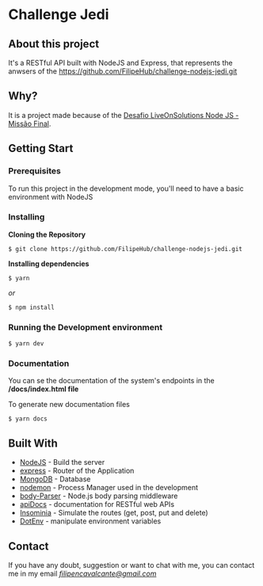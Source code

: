 # Challenge Jedi

## About this project

It's a RESTful API built with NodeJS and Express, that represents the anwsers of the https://github.com/FilipeHub/challenge-nodejs-jedi.git 

## Why?

It is a project made because of the [Desafio LiveOnSolutions Node JS - Missão Final](https://github.com/LiveOnSolutions/challenge-nodejs-jedi/).

## Getting Start

### Prerequisites

To run this project in the development mode, you'll need to have a basic environment with NodeJS

### Installing

**Cloning the Repository**

```
$ git clone https://github.com/FilipeHub/challenge-nodejs-jedi.git

```

**Installing dependencies**

```
$ yarn
```

_or_

```
$ npm install
```
### Running the Development environment

```
$ yarn dev
```

### Documentation

You can se the documentation of the system's endpoints in the **/docs/index.html file**

To generate new documentation files

```
$ yarn docs
```


## Built With

- [NodeJS](https://nodejs.org/en/) - Build the server
- [express](https://expressjs.com/) - Router of the Application
- [MongoDB](https://www.mongodb.com/) - Database
- [nodemon](https://nodemon.io/) - Process Manager used in the development
- [body-Parser](https://github.com/expressjs/body-parser#readme) - Node.js body parsing middleware
- [apiDocs](https://apidocjs.com/) - documentation for RESTful web APIs
- [Insominia](https://insomnia.rest) - Simulate the routes (get, post, put and delete)
- [DotEnv](https://www.npmjs.com/package/dotenv) - manipulate environment variables

## Contact

If you have any doubt, suggestion or want to chat with me, you can contact me in my email *filipencavalcante@gmail.com*
